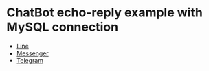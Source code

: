# ChatBot echo-reply example with MySQL connection
* [Line](https://github.com/pohsienshih/chatbot-mysql-example/tree/master/line)
* [Messenger](https://github.com/pohsienshih/chatbot-mysql-example/tree/master/messenger)
* [Telegram](https://github.com/pohsienshih/chatbot-mysql-example/tree/master/telegram)
